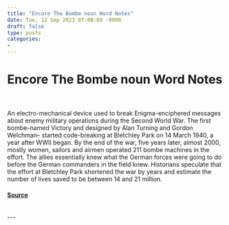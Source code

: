 ```yaml
---
title: "Encore The Bombe noun Word Notes"
date: Tue, 12 Sep 2023 07:00:00 -0000
draft: false
type: posts
categories: 
- 
---
```

# Encore The Bombe noun Word Notes

<br/>

<br/>
An electro-mechanical device used to break Enigma-enciphered messages about enemy military operations during the Second World War. The first bombe–named Victory and designed by Alan Turning and Gordon Welchman– started code-breaking at Bletchley Park on 14 March 1940, a year after WWII began. By the end of the war, five years later, almost 2000, mostly women, sailors and airmen operated 211 bombe machines in the effort. The allies essentially knew what the German forces were going to do before the German commanders in the field knew. Historians speculate that the effort at Bletchley Park shortened the war by years and estimate the number of lives saved to be between 14 and 21 million.

#### [Source](https://thecyberwire.com/podcasts/word-notes/5/notes)

<br/>
---
